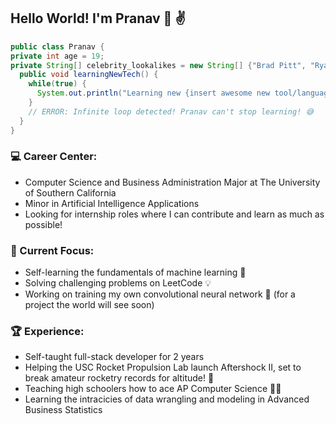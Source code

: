 ## Hello World! I'm Pranav 👋 ✌️

```java
public class Pranav {
private int age = 19;
private String[] celebrity_lookalikes = new String[] {"Brad Pitt", "Ryan Gosling", "Curious George");
  public void learningNewTech() {
    while(true) {
      System.out.println("Learning new {insert awesome new tool/language/framework}");
    }
    // ERROR: Infinite loop detected! Pranav can't stop learning! 😅
  }
}
```
### 💻 Career Center:
- Computer Science and Business Administration Major at The University of Southern California
- Minor in Artificial Intelligence Applications 
- Looking for internship roles where I can contribute and learn as much as possible!
### 🎯 Current Focus:
- Self-learning the fundamentals of machine learning 🤖
- Solving challenging problems on LeetCode 💡
- Working on training my own convolutional neural network 🧠 (for a project the world will see soon)
### 🏆 Experience:
- Self-taught full-stack developer for 2 years
- Helping the USC Rocket Propulsion Lab launch Aftershock II, set to break amateur rocketry records for altitude! 🚀
- Teaching high schoolers how to ace AP Computer Science 🧑‍🏫
- Learning the intracicies of data wrangling and modeling in Advanced Business Statistics
  
